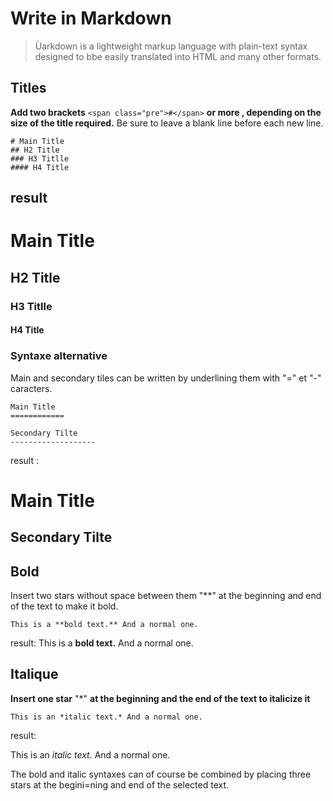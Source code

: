 # Write in Markdown

> Ùarkdown is a lightweight markup language with plain-text syntax designed to bbe easily translated into HTML and many other formats.

## Titles

**Add two brackets** `<span class="pre">#</span>` **or more , depending on the size of the title required.** Be sure to leave a blank line before each new line.

```
# Main Title
## H2 Title
### H3 Titlle
#### H4 Title
```

result
------

# Main Title

## H2 Title

### H3 Titlle

#### H4 Title

### Syntaxe alternative

Main and secondary tiles can be written by underlining them with 
"=" et "-" caracters.

```
Main Title
============

Secondary Tilte
-------------------
```
result :

Main Title
============

Secondary Tilte
-------------------
## Bold

Insert two stars without space between them "**" at the beginning and end of the text to make it bold.

```
This is a **bold text.** And a normal one.
```
result:
This is a **bold text.** And a normal one.


## Italique

**Insert one star** "*" **at the beginning and the end of the text to italicize it** 

```
This is an *italic text.* And a normal one.
```
result:

This is an *italic text.* And a normal one.

The bold and italic syntaxes can of course be combined by placing three stars at the begini=ning and end of the selected text.